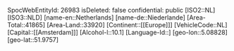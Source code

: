 ﻿---
location: [51.9757,5.08828]
type: Country
tags:
- geo/Country
---
SpocWebEntityId: 26983
isDeleted: false
confidential: public
[ISO2::NL]
[ISO3::NLD]
[name-en::Netherlands]
[name-de::Niederlande]
[Area-Total::41865]
[Area-Land::33920]
[Continent::[[Europe]]]
[VehicleCode::NL]
[Capital::[[Amsterdam]]]
[Alcohol-l::10.1]
[Language-Id::]
[geo-lon::5.08828]
[geo-lat::51.9757]

